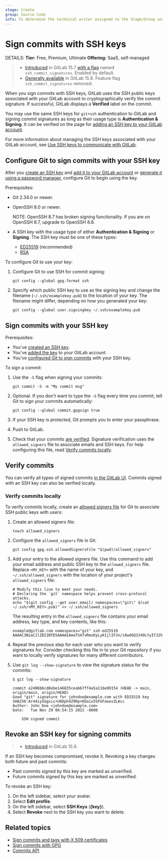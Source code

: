 ```yaml
---
stage: Create
group: Source Code
info: To determine the technical writer assigned to the Stage/Group associated with this page, see https://handbook.gitlab.com/handbook/product/ux/technical-writing/#assignments
---
```


# Sign commits with SSH keys

DETAILS:
**Tier:** Free, Premium, Ultimate
**Offering:** SaaS, self-managed

> - [Introduced](https://gitlab.com/gitlab-org/gitlab/-/issues/343879) in GitLab 15.7 [with a flag](../../../../administration/feature_flags.md) named `ssh_commit_signatures`. Enabled by default.
> - [Generally available](https://gitlab.com/gitlab-org/gitlab/-/issues/384202) in GitLab 15.8. Feature flag `ssh_commit_signatures` removed.

When you sign commits with SSH keys, GitLab uses the SSH public keys associated
with your GitLab account to cryptographically verify the commit signature.
If successful, GitLab displays a **Verified** label on the commit.

You may use the same SSH keys for `git+ssh` authentication to GitLab
and signing commit signatures as long as their usage type is **Authentication & Signing**.
It can be verified on the page for [adding an SSH key to your GitLab account](../../../ssh.md#add-an-ssh-key-to-your-gitlab-account).

For more information about managing the SSH keys associated with your GitLab account, see
[Use SSH keys to communicate with GitLab](../../../ssh.md).

## Configure Git to sign commits with your SSH key

After you [create an SSH key](../../../ssh.md#generate-an-ssh-key-pair) and
[add it to your GitLab account](../../../ssh.md#add-an-ssh-key-to-your-gitlab-account)
or [generate it using a password manager](../../../ssh.md#generate-an-ssh-key-pair-with-a-password-manager),
configure Git to begin using the key.

Prerequisites:

- Git 2.34.0 or newer.
- OpenSSH 8.0 or newer.

  NOTE:
  OpenSSH 8.7 has broken signing functionality. If you are on OpenSSH 8.7, upgrade to OpenSSH 8.8.

- A SSH key with the usage type of either **Authentication & Signing** or **Signing**.
  The SSH key must be one of these types:
  - [ED25519](../../../ssh.md#ed25519-ssh-keys) (recommended)
  - [RSA](../../../ssh.md#rsa-ssh-keys)

To configure Git to use your key:

1. Configure Git to use SSH for commit signing:

   ```shell
   git config --global gpg.format ssh
   ```

1. Specify which public SSH key to use as the signing key and change the filename (`~/.ssh/examplekey.pub`) to the location of your key. The filename might
   differ, depending on how you generated your key:

   ```shell
   git config --global user.signingkey ~/.ssh/examplekey.pub
   ```

## Sign commits with your SSH key

Prerequisites:

- You've [created an SSH key](../../../ssh.md#generate-an-ssh-key-pair).
- You've [added the key](../../../ssh.md#add-an-ssh-key-to-your-gitlab-account) to your GitLab account.
- You've [configured Git to sign commits](#configure-git-to-sign-commits-with-your-ssh-key) with your SSH key.

To sign a commit:

1. Use the `-S` flag when signing your commits:

   ```shell
   git commit -S -m "My commit msg"
   ```

1. Optional. If you don't want to type the `-S` flag every time you commit, tell
   Git to sign your commits automatically:

   ```shell
   git config --global commit.gpgsign true
   ```

1. If your SSH key is protected, Git prompts you to enter your passphrase.
1. Push to GitLab.
1. Check that your commits [are verified](#verify-commits).
   Signature verification uses the `allowed_signers` file to associate emails and SSH keys.
   For help configuring this file, read [Verify commits locally](#verify-commits-locally).

## Verify commits

You can verify all types of signed commits
[in the GitLab UI](../signed_commits/index.md#verify-commits). Commits signed
with an SSH key can also be verified locally.

### Verify commits locally

To verify commits locally, create an
[allowed signers file](https://man7.org/linux/man-pages/man1/ssh-keygen.1.html#ALLOWED_SIGNERS)
for Git to associate SSH public keys with users:

1. Create an allowed signers file:

   ```shell
   touch allowed_signers
   ```

1. Configure the `allowed_signers` file in Git:

   ```shell
   git config gpg.ssh.allowedSignersFile "$(pwd)/allowed_signers"
   ```

1. Add your entry to the allowed signers file. Use this command to add your
   email address and public SSH key to the `allowed_signers` file. Replace `<MY_KEY>`
   with the name of your key, and `~/.ssh/allowed_signers`
   with the location of your project's `allowed_signers` file:

   ```shell
   # Modify this line to meet your needs.
   # Declaring the `git` namespace helps prevent cross-protocol attacks.
   echo "$(git config --get user.email) namespaces=\"git\" $(cat ~/.ssh/<MY_KEY>.pub)" >> ~/.ssh/allowed_signers
   ```

   The resulting entry in the `allowed_signers` file contains your email address, key type,
   and key contents, like this:

   ```plaintext
   example@gitlab.com namespaces="git" ssh-ed25519 AAAAC3NzaC1lZDI1NTE5AAAAIAmaTS47vRmsKyLyK1jlIFJn/i8wdGQ3J49LYyIYJ2hv
   ```

1. Repeat the previous step for each user who you want to verify signatures for.
   Consider checking this file in to your Git repository if you want to locally
   verify signatures for many different contributors.

1. Use `git log --show-signature` to view the signature status for the commits:

   ```shell
   $ git log --show-signature

   commit e2406b6cd8ebe146835ceab67ff4a5a116e09154 (HEAD -> main, origin/main, origin/HEAD)
   Good "git" signature for johndoe@example.com with ED25519 key SHA256:Ar44iySGgxic+U6Dph4Z9Rp+KDaix5SFGFawovZLAcc
   Author: John Doe <johndoe@example.com>
   Date:   Tue Nov 29 06:54:15 2022 -0600

       SSH signed commit
   ```

## Revoke an SSH key for signing commits

> - [Introduced](https://gitlab.com/gitlab-org/gitlab/-/merge_requests/108344) in GitLab 15.9.

If an SSH key becomes compromised, revoke it. Revoking a key changes both future and past commits:

- Past commits signed by this key are marked as unverified.
- Future commits signed by this key are marked as unverified.

To revoke an SSH key:

1. On the left sidebar, select your avatar.
1. Select **Edit profile**.
1. On the left sidebar, select **SSH Keys** (**{key}**).
1. Select **Revoke** next to the SSH key you want to delete.

## Related topics

- [Sign commits and tags with X.509 certificates](../signed_commits/x509.md)
- [Sign commits with GPG](gpg.md)
- [Commits API](../../../../api/commits.md)
